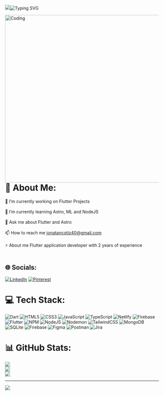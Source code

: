 <p align="left"> <img src="https://i.pinimg.com/originals/bb/5e/47/bb5e47498772c0628f6dc7f26a6af28c.gif/> </p>

[![Typing SVG](https://readme-typing-svg.demolab.com?font=Fira+Code&pause=1000&random=false&width=435&lines=Flutter;Astro;JavaScript;Tailwind;HTML;CSS;Firebase;Netlify;TypeScript;NPM)](https://git.io/typing-svg)

<img align="right" alt="Coding" width="550" src="https://i.pinimg.com/originals/bb/5e/47/bb5e47498772c0628f6dc7f26a6af28c.gif">

# 💫 About Me:
 🔭 I’m currently working on Flutter Projects<br><br>🌱 I’m currently learning Astro, ML and NodeJS<br><br>💬 Ask me about Flutter and Astro<br><br>📫 How to reach me jonatancotiz40@gmail.com<br><br>⚡ About me Flutter application developer with 2 years of experience<br><br>


## 🌐 Socials:
[![LinkedIn](https://img.shields.io/badge/LinkedIn-%230077B5.svg?logo=linkedin&logoColor=white)](https://linkedin.com/in/https://www.linkedin.com/in/jonatan-cotiz-6a127a258/) [![Pinterest](https://img.shields.io/badge/Pinterest-%23E60023.svg?logo=Pinterest&logoColor=white)](https://pinterest.com/jcotiz.netlify.app) 

# 💻 Tech Stack:
![Dart](https://img.shields.io/badge/dart-%230175C2.svg?style=for-the-badge&logo=dart&logoColor=white) ![HTML5](https://img.shields.io/badge/html5-%23E34F26.svg?style=for-the-badge&logo=html5&logoColor=white) ![CSS3](https://img.shields.io/badge/css3-%231572B6.svg?style=for-the-badge&logo=css3&logoColor=white) ![JavaScript](https://img.shields.io/badge/javascript-%23323330.svg?style=for-the-badge&logo=javascript&logoColor=%23F7DF1E) ![TypeScript](https://img.shields.io/badge/typescript-%23007ACC.svg?style=for-the-badge&logo=typescript&logoColor=white) ![Netlify](https://img.shields.io/badge/netlify-%23000000.svg?style=for-the-badge&logo=netlify&logoColor=#00C7B7) ![Firebase](https://img.shields.io/badge/firebase-%23039BE5.svg?style=for-the-badge&logo=firebase) ![Flutter](https://img.shields.io/badge/Flutter-%2302569B.svg?style=for-the-badge&logo=Flutter&logoColor=white) ![NPM](https://img.shields.io/badge/NPM-%23CB3837.svg?style=for-the-badge&logo=npm&logoColor=white) ![NodeJS](https://img.shields.io/badge/node.js-6DA55F?style=for-the-badge&logo=node.js&logoColor=white) ![Nodemon](https://img.shields.io/badge/NODEMON-%23323330.svg?style=for-the-badge&logo=nodemon&logoColor=%BBDEAD) ![TailwindCSS](https://img.shields.io/badge/tailwindcss-%2338B2AC.svg?style=for-the-badge&logo=tailwind-css&logoColor=white) ![MongoDB](https://img.shields.io/badge/MongoDB-%234ea94b.svg?style=for-the-badge&logo=mongodb&logoColor=white) ![SQLite](https://img.shields.io/badge/sqlite-%2307405e.svg?style=for-the-badge&logo=sqlite&logoColor=white) ![Firebase](https://img.shields.io/badge/Firebase-039BE5?style=for-the-badge&logo=Firebase&logoColor=white) ![Figma](https://img.shields.io/badge/figma-%23F24E1E.svg?style=for-the-badge&logo=figma&logoColor=white) ![Postman](https://img.shields.io/badge/Postman-FF6C37?style=for-the-badge&logo=postman&logoColor=white) ![Jira](https://img.shields.io/badge/jira-%230A0FFF.svg?style=for-the-badge&logo=jira&logoColor=white)
# 📊 GitHub Stats:
![](https://github-readme-stats.vercel.app/api?username=jcotiz&theme=nightowl&hide_border=false&include_all_commits=false&count_private=false)<br/>
![](https://github-readme-streak-stats.herokuapp.com/?user=jcotiz&theme=nightowl&hide_border=false)<br/>
![](https://github-readme-stats.vercel.app/api/top-langs/?username=jcotiz&theme=nightowl&hide_border=false&include_all_commits=false&count_private=false&layout=compact)

---
[![](https://visitcount.itsvg.in/api?id=jcotiz&icon=0&color=0)](https://visitcount.itsvg.in)

<!-- Proudly created with GPRM ( https://gprm.itsvg.in ) -->
